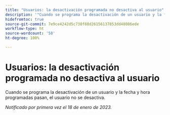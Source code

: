 ```yaml
---
title: "Usuarios: la desactivación programada no desactiva al usuario"
description: '"Cuando se programa la desactivación de un usuario y la fecha y hora programadas pasan, el usuario no se desactiva".'
hidefromtoc: true
source-git-commit: 7e9ce4242d5c738f88d26156137853dd48086ede
workflow-type: ht
source-wordcount: '58'
ht-degree: 100%

---
```



# Usuarios: la desactivación programada no desactiva al usuario

Cuando se programa la desactivación de un usuario y la fecha y hora programadas pasan, el usuario no se desactiva.

_Notificado por primera vez el 18 de enero de 2023._

